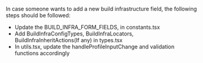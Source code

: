 In case someone wants to add a new build infrastructure field, the following steps should be followed:
- Update the BUILD_INFRA_FORM_FIELDS, in constants.tsx
- Add BuildInfraConfigTypes, BuildInfraLocators, BuildInfraInheritActions(If any) in types.tsx
- In utils.tsx, update the handleProfileInputChange and validation functions accordingly
